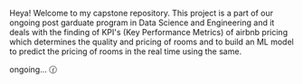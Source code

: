 Heya! Welcome to my capstone repository. This project is a part of our ongoing post garduate program in Data Science and Engineering and it deals with the finding of KPI's (Key Performance Metrics) of airbnb pricing which determines the quality and pricing of rooms and to build an ML model to predict the pricing of rooms in the real time using the same.

ongoing... 🕜